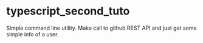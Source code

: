 # typescript_second_tuto
Simple command line utility. Make call to github REST API and just get some simple info of a user.
